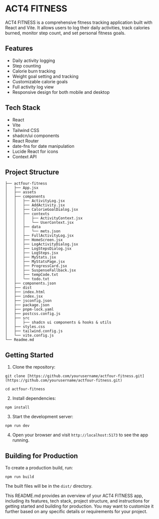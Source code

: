 # ACT4 FITNESS

ACT4 FITNESS is a comprehensive fitness tracking application built with React and Vite. It allows users to log their daily activities, track calories burned, monitor step count, and set personal fitness goals.

## Features

- Daily activity logging
- Step counting
- Calorie burn tracking
- Weight goal setting and tracking
- Customizable calorie goals
- Full activity log view
- Responsive design for both mobile and desktop

## Tech Stack

- React
- Vite
- Tailwind CSS
- shadcn/ui components
- React Router
- date-fns for date manipulation
- Lucide React for icons
- Context API

## Project Structure


```
├── actfour-fitness
│   ├── App.jsx
│   ├── assets
│   ├── components
│   │   ├── ActivityLog.jsx
│   │   ├── AddActivity.jsx
│   │   ├── CalorieGoalDialog.jsx
│   │   ├── contexts
│   │   │   ├── ActivityContext.jsx
│   │   │   └── UserContext.jsx
│   │   ├── data
│   │   │   └── mets.json
│   │   ├── FullActivityLog.jsx
│   │   ├── HomeScreen.jsx
│   │   ├── LogActivityDialog.jsx
│   │   ├── LogStepsDialog.jsx
│   │   ├── LogSteps.jsx
│   │   ├── MyStats.jsx
│   │   ├── MyStatsPage.jsx
│   │   ├── ProgressCard.jsx
│   │   ├── SuspenseFallback.jsx
│   │   ├── tempCode.txt
│   │   └── todo.txt
│   ├── components.json
│   ├── dist
│   ├── index.html
│   ├── index.jsx
│   ├── jsconfig.json
│   ├── package.json
│   ├── pnpm-lock.yaml
│   ├── postcss.config.js
│   ├── src
│   │   ├── shadcn ui components & hooks & utils
│   ├── styles.css
│   ├── tailwind.config.js
│   └── vite.config.js
└── Readme.md
```


## Getting Started

1. Clone the repository:

```
git clone [https://github.com/yourusername/actfour-fitness.git](https://github.com/yourusername/actfour-fitness.git)

cd actfour-fitness
```
2. Install dependencies:
```
npm install
```

3. Start the development server:
```
npm run dev
```

4. Open your browser and visit `http://localhost:5173` to see the app running.

## Building for Production

To create a production build, run:

```
npm run build
```

The built files will be in the `dist/` directory.


This README.md provides an overview of your ACT4 FITNESS app, including its features, tech stack, project structure, and instructions for getting started and building for production. You may want to customize it further based on any specific details or requirements for your project.

